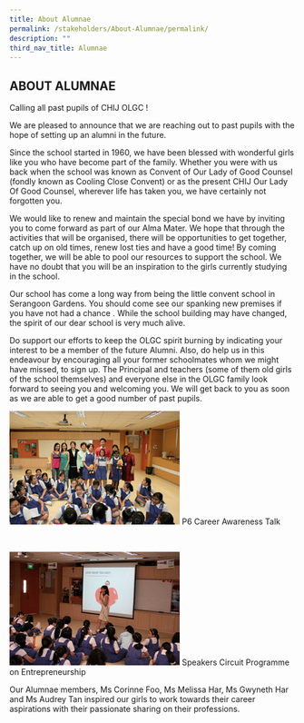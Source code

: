 ```yaml
---
title: About Alumnae
permalink: /stakeholders/About-Alumnae/permalink/
description: ""
third_nav_title: Alumnae
---
```

## ABOUT ALUMNAE


Calling all past pupils of CHIJ OLGC !

We are pleased to announce that we are reaching out to past pupils with the hope of setting up an alumni in the future.

Since the school started in 1960, we have been blessed with wonderful girls like you who have become part of the family. Whether you were with us back when the school was known as Convent of Our Lady of Good Counsel (fondly known as Cooling Close Convent) or as the present CHIJ Our Lady Of Good Counsel, wherever life has taken you, we have certainly not forgotten you.

We would like to renew and maintain the special bond we have by inviting you to come forward as part of our Alma Mater. We hope that through the activities that will be organised, there will be opportunities to get together, catch up on old times, renew lost ties and have a good time! By coming together, we will be able to pool our resources to support the school. We have no doubt that you will be an inspiration to the girls currently studying in the school.

Our school has come a long way from being the little convent school in Serangoon Gardens. You should come see our spanking new premises if you have not had a chance . While the school building may have changed, the spirit of our dear school is very much alive.

Do support our efforts to keep the OLGC spirit burning by indicating your interest to be a member of the future Alumni. Also, do help us in this endeavour by encouraging all your former schoolmates whom we might have missed, to sign up. The Principal and teachers (some of them old girls of the school themselves) and everyone else in the OLGC family look forward to seeing you and welcoming you. We will get back to you as soon as we are able to get a good number of past pupils.


![](/images/_MG_9460.png)
P6 Career Awareness Talk

<br>

![](/images/_MG_9524.png)
Speakers Circuit Programme on Entrepreneurship


Our Alumnae members, Ms Corinne Foo, Ms Melissa Har, Ms Gwyneth Har and Ms Audrey Tan inspired our girls to work towards their career aspirations with their passionate sharing on their professions.